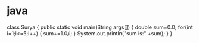 # java
class Surya
{
public static void main(String args[])
{
double sum=0.0;
for(int i=1;i<=5;i++)
{
sum+=1.0/i;
}
System.out.println("sum is:" +sum);
}
}
